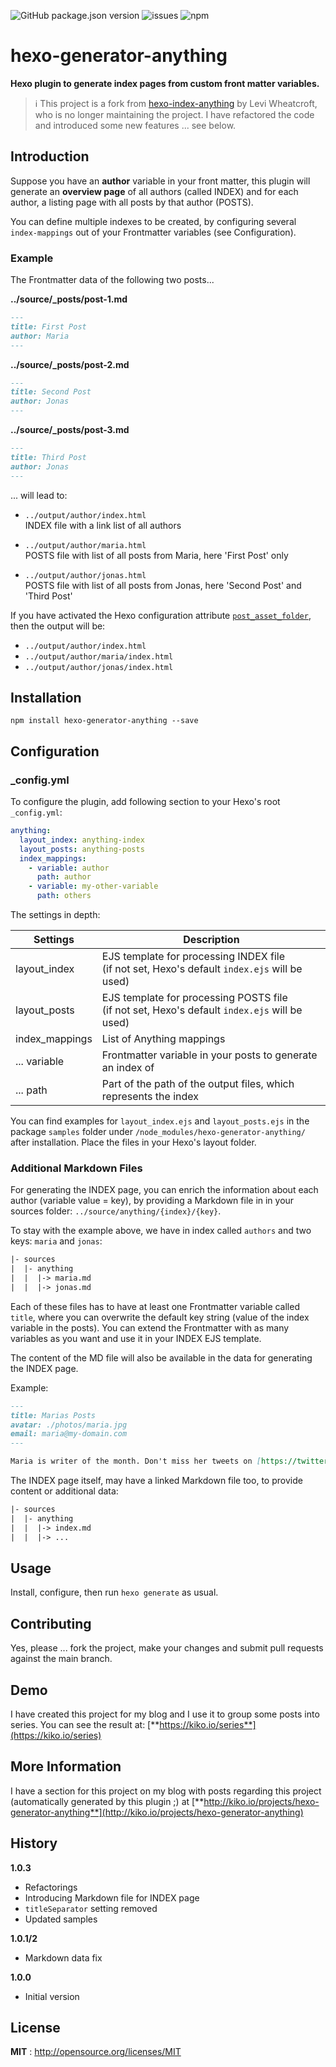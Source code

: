 ![GitHub package.json version](https://img.shields.io/github/package-json/v/kristofzerbe/hexo-generator-anything?label=version&style=flat-square)
![issues](https://img.shields.io/github/issues/kristofzerbe/hexo-generator-anything?label=github%20issues&style=flat-square)
![npm](https://img.shields.io/npm/dm/hexo-generator-anything?label=npm%20downloads&style=flat-square)

# hexo-generator-anything

**Hexo plugin to generate index pages from custom front matter variables.**

> :information_source: This project is a fork from [hexo-index-anything](https://github.com/leviwheatcroft/hexo-index-anything) by Levi Wheatcroft, who is no longer maintaining the project. I have refactored the code and introduced some new features ... see below.

## Introduction

Suppose you have an **author** variable in your front matter, this plugin will generate an **overview page** of all authors (called INDEX) and for each author, a listing page with all posts by that author (POSTS).

You can define multiple indexes to be created, by configuring several ``index-mappings`` out of your Frontmatter variables (see Configuration).

### Example

The Frontmatter data of the following two posts...

**../source/_posts/post-1.md**
``` md 
---
title: First Post
author: Maria
---
```

**../source/_posts/post-2.md**

``` md
---
title: Second Post
author: Jonas
---
```

**../source/_posts/post-3.md**

``` md
---
title: Third Post
author: Jonas
---
```

... will lead to:
- ``../output/author/index.html``  
INDEX file with a link list of all authors

- ``../output/author/maria.html``  
POSTS file with list of all posts from Maria, here 'First Post' only

- ``../output/author/jonas.html``  
POSTS file with list of all posts from Jonas, here 'Second Post' and 'Third Post'

If you have activated the Hexo configuration attribute [``post_asset_folder``](https://hexo.io/docs/asset-folders.html), then the output will be:

- ``../output/author/index.html``
- ``../output/author/maria/index.html``
- ``../output/author/jonas/index.html``

## Installation

``npm install hexo-generator-anything --save``

## Configuration

### _config.yml

To configure the plugin, add following section to your Hexo's root ``_config.yml``:

```yml
anything:
  layout_index: anything-index
  layout_posts: anything-posts
  index_mappings:
    - variable: author
      path: author
    - variable: my-other-variable
      path: others

```

The settings in depth:

| Settings | Description |
|---------|------------|
| layout_index | EJS template for processing INDEX file<br>(if not set, Hexo's default ``index.ejs`` will be used) |
| layout_posts | EJS template for processing POSTS file<br>(if not set, Hexo's default ``index.ejs`` will be used) |
| index_mappings | List of Anything mappings |
| ... variable | Frontmatter variable in your posts to generate an index of |
| ... path | Part of the path of the output files, which represents the index |

You can find examples for ``layout_index.ejs`` and ``layout_posts.ejs`` in the package ``samples`` folder under ``/node_modules/hexo-generator-anything/`` after installation. Place the files in your Hexo's layout folder.

### Additional Markdown Files

For generating the INDEX page, you can enrich the information about each author (variable value = key), by providing a Markdown file in in your sources folder: ``../source/anything/{index}/{key}``.

To stay with the example above, we have in index called ``authors`` and two keys: ``maria`` and ``jonas``:

``` txt
|- sources
|  |- anything
|  |  |-> maria.md
|  |  |-> jonas.md 
```

Each of these files has to have at least one Frontmatter variable called ``title``, where you can overwrite the default key string (value of the index variable in the posts). You can extend the Frontmatter with as many variables as you want and use it in your INDEX EJS template.

The content of the MD file will also be available in the data for generating the INDEX page.

Example:

```md
---
title: Marias Posts
avatar: ./photos/maria.jpg
email: maria@my-domain.com
---

Maria is writer of the month. Don't miss her tweets on [https://twitter.com/maria](https://twitter.com/maria)
```

The INDEX page itself, may have a linked Markdown file too, to provide content or additional data:

``` txt
|- sources
|  |- anything
|  |  |-> index.md
|  |  |-> ...
```

## Usage

Install, configure, then run `hexo generate` as usual.

## Contributing

Yes, please ... fork the project, make your changes and submit pull requests against the main branch.

## Demo

I have created this project for my blog and I use it to group some posts into series. You can see the result at: [**https://kiko.io/series**](https://kiko.io/series)

## More Information
I have a section for this project on my blog with posts regarding this project (automatically generated by this plugin ;) at [**http://kiko.io/projects/hexo-generator-anything**](http://kiko.io/projects/hexo-generator-anything)

## History
**1.0.3**
- Refactorings
- Introducing Markdown file for INDEX page
- ``titleSeparator`` setting removed
- Updated samples

**1.0.1/2**
- Markdown data fix

**1.0.0**
- Initial version

## License

**MIT** : http://opensource.org/licenses/MIT
